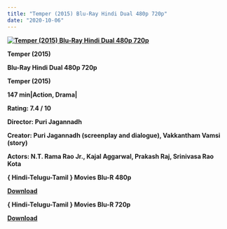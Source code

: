 ```yaml
---
title: "Temper (2015) Blu-Ray Hindi Dual 480p 720p"
date: "2020-10-06"
---
```


[**![Temper (2015) Blu-Ray Hindi Dual 480p 720p](https://1.bp.blogspot.com/-fxHeQajVimc/Xt8lUxevEAI/AAAAAAAACzI/jrMnvl_i6ugEKj2rkvFKomI19dTFNj5dACLcBGAsYHQ/s1600/temprt.jpg "Temper (2015) Blu-Ray Hindi Dual 480p 720p")**](https://1.bp.blogspot.com/-fxHeQajVimc/Xt8lUxevEAI/AAAAAAAACzI/jrMnvl_i6ugEKj2rkvFKomI19dTFNj5dACLcBGAsYHQ/s1600/temprt.jpg)

 **Temper (2015)**

**Blu-Ray Hindi Dual 480p 720p** 

**Temper (2015)**

**147 min|Action, Drama|**

**Rating: 7.4 / 10** 

**Director: Puri Jagannadh**

**Creator: Puri Jagannadh (screenplay and dialogue), Vakkantham Vamsi (story)**

**Actors: N.T. Rama Rao Jr., Kajal Aggarwal, Prakash Raj, Srinivasa Rao Kota**

**{ Hindi-Telugu-Tamil } Movies Blu-R 480p**

[**Download**](https://myglinks.xyz/5035)

**{ Hindi-Telugu-Tamil } Movies Blu-R 720p**

[**Download**](https://myglinks.xyz/5036)
